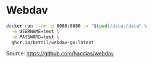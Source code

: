 # Webdav

```bash
docker run --rm -p 8080:8080 -v "$(pwd)/data:/data" \
  -e USERNAME=test \
  -e PASSWORD=test \
  ghcr.io/kettil/webdav-go:latest
```

Source: https://github.com/hacdias/webdav
